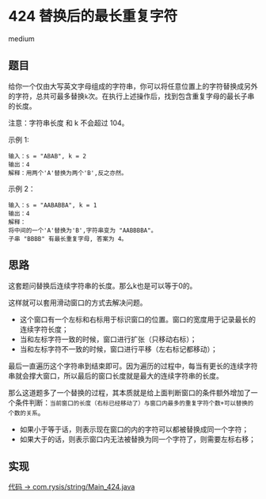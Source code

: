 # 424 替换后的最长重复字符

medium

## 题目

给你一个仅由大写英文字母组成的字符串，你可以将任意位置上的字符替换成另外的字符，总共可最多替换`k`次。在执行上述操作后，找到包含重复字母的最长子串的长度。

注意：字符串长度 和 k 不会超过 104。

示例 1:
```
输入：s = "ABAB", k = 2
输出：4
解释：用两个'A'替换为两个'B',反之亦然。
```
示例 2：
```
输入：s = "AABABBA", k = 1
输出：4
解释：
将中间的一个'A'替换为'B',字符串变为 "AABBBBA"。
子串 "BBBB" 有最长重复字母, 答案为 4。
```


## 思路

这套题问替换后连续字符串的长度。那么k也是可以等于0的。

这样就可以套用滑动窗口的方式去解决问题。

- 这个窗口有一个左标和右标用于标识窗口的位置。窗口的宽度用于记录最长的连续字符长度；
- 当和左标字符一致的时候，窗口进行扩张（只移动右标）；
- 当和左标字符不一致的时候，窗口进行平移（左右标记都移动）；

最后一直遍历这个字符串到结束即可。因为遍历的过程中，每当有更长的连续字符串就会撑大窗口，所以最后的窗口长度就是最大的连续字符串的长度。

那么这道题多了一个替换的过程，其本质就是给上面判断窗口的条件额外增加了一个条件判断：`当前窗口的长度（右标已经移动了）与窗口内最多的重复字符个数+可以替换的个数的关系`。

- 如果小于等于话，则表示现在窗口的内的字符可以都被替换成同一个字符；
- 如果大于的话，则表示窗口内无法被替换为同一个字符了，则需要左标右移；


## 实现

[代码 -> com.rysis/string/Main_424.java](../../src/com/rysis/string/Main_424.java)
